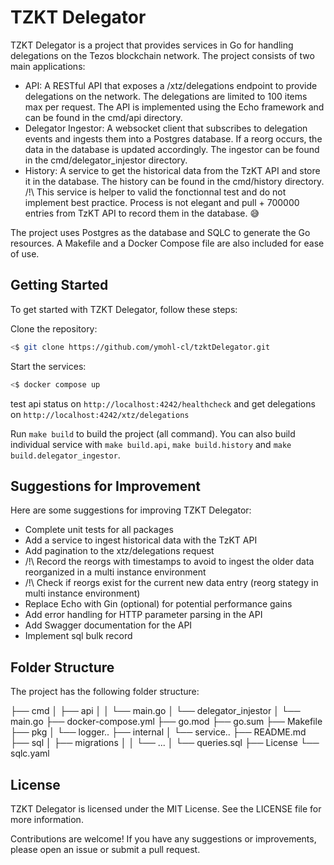 # TZKT Delegator

TZKT Delegator is a project that provides services in Go for handling delegations on the Tezos blockchain network. The project consists of two main applications:

* API: A RESTful API that exposes a /xtz/delegations endpoint to provide delegations on the network. The delegations are limited to 100 items max per request. The API is implemented using the Echo framework and can be found in the cmd/api directory.
* Delegator Ingestor: A websocket client that subscribes to delegation events and ingests them into a Postgres database. If a reorg occurs, the data in the database is updated accordingly. The ingestor can be found in the cmd/delegator_injestor directory.
* History: A service to get the historical data from the TzKT API and store it in the database. The history can be found in the cmd/history directory. /!\ This service is helper to valid the fonctionnal test and do not implement best practice. Process is not elegant and pull + 700000 entries from TzKT API to record them in the database. :sweat_smile:

The project uses Postgres as the database and SQLC to generate the Go resources. A Makefile and a Docker Compose file are also included for ease of use.

## Getting Started

To get started with TZKT Delegator, follow these steps:

Clone the repository:

``` bash
<$ git clone https://github.com/ymohl-cl/tzktDelegator.git
```

Start the services:

``` bash
<$ docker compose up
```

test api status on `http://localhost:4242/healthcheck` and get delegations on `http://localhost:4242/xtz/delegations`

Run `make build` to build the project (all command). You can also build individual service with `make build.api`, `make build.history` and `make build.delegator_ingestor`.

## Suggestions for Improvement

Here are some suggestions for improving TZKT Delegator:

* Complete unit tests for all packages
* Add a service to ingest historical data with the TzKT API
* Add pagination to the xtz/delegations request
* /!\ Record the reorgs with timestamps to avoid to ingest the older data reorganized in a multi instance environment
* /!\ Check if reorgs exist for the current new data entry (reorg stategy in multi instance environment)
* Replace Echo with Gin (optional) for potential performance gains
* Add error handling for HTTP parameter parsing in the API
* Add Swagger documentation for the API
* Implement sql bulk record

## Folder Structure

The project has the following folder structure:

├── cmd
│   ├── api
│   │   └── main.go
│   └── delegator_injestor
│       └── main.go
├── docker-compose.yml
├── go.mod
├── go.sum
├── Makefile
├── pkg
│   └── logger..
├── internal
│   └── service..
├── README.md
├── sql
│   ├── migrations
│   │   └── ...
│   └── queries.sql
├── License
└── sqlc.yaml

## License

TZKT Delegator is licensed under the MIT License. See the LICENSE file for more information.

Contributions are welcome! If you have any suggestions or improvements, please open an issue or submit a pull request.

